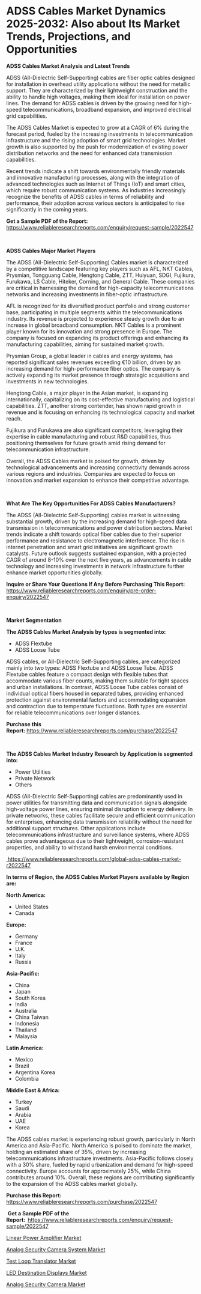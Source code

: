 <p><h1>ADSS Cables Market Dynamics 2025-2032: Also about Its Market Trends, Projections, and Opportunities</h1></p><p><strong>ADSS Cables Market Analysis and Latest Trends</strong></p>
<p><p>ADSS (All-Dielectric Self-Supporting) cables are fiber optic cables designed for installation in overhead utility applications without the need for metallic support. They are characterized by their lightweight construction and the ability to handle high voltages, making them ideal for installation on power lines. The demand for ADSS cables is driven by the growing need for high-speed telecommunications, broadband expansion, and improved electrical grid capabilities.</p><p>The ADSS Cables Market is expected to grow at a CAGR of 6% during the forecast period, fueled by the increasing investments in telecommunication infrastructure and the rising adoption of smart grid technologies. Market growth is also supported by the push for modernization of existing power distribution networks and the need for enhanced data transmission capabilities. </p><p>Recent trends indicate a shift towards environmentally friendly materials and innovative manufacturing processes, along with the integration of advanced technologies such as Internet of Things (IoT) and smart cities, which require robust communication systems. As industries increasingly recognize the benefits of ADSS cables in terms of reliability and performance, their adoption across various sectors is anticipated to rise significantly in the coming years.</p></p>
<p><strong>Get a Sample PDF of the Report:&nbsp;</strong> <a href="https://www.reliableresearchreports.com/enquiry/request-sample/2022547?utm_campaign=13&utm_medium=2&utm_source=Github&utm_content=ia&utm_term=06042025&utm_id=adss-cables">https://www.reliableresearchreports.com/enquiry/request-sample/2022547</a></p>
<p>&nbsp;</p>
<p><strong>ADSS Cables Major Market Players</strong></p>
<p><p>The ADSS (All-Dielectric Self-Supporting) Cables market is characterized by a competitive landscape featuring key players such as AFL, NKT Cables, Prysmian, Tongguang Cable, Hengtong Cable, ZTT, Huiyuan, SDGI, Fujikura, Furukawa, LS Cable, Hiteker, Corning, and General Cable. These companies are critical in harnessing the demand for high-capacity telecommunications networks and increasing investments in fiber-optic infrastructure.</p><p>AFL is recognized for its diversified product portfolio and strong customer base, participating in multiple segments within the telecommunications industry. Its revenue is projected to experience steady growth due to an increase in global broadband consumption. NKT Cables is a prominent player known for its innovation and strong presence in Europe. The company is focused on expanding its product offerings and enhancing its manufacturing capabilities, aiming for sustained market growth.</p><p>Prysmian Group, a global leader in cables and energy systems, has reported significant sales revenues exceeding €10 billion, driven by an increasing demand for high-performance fiber optics. The company is actively expanding its market presence through strategic acquisitions and investments in new technologies.</p><p>Hengtong Cable, a major player in the Asian market, is expanding internationally, capitalizing on its cost-effective manufacturing and logistical capabilities. ZTT, another strong contender, has shown rapid growth in revenue and is focusing on enhancing its technological capacity and market reach.</p><p>Fujikura and Furukawa are also significant competitors, leveraging their expertise in cable manufacturing and robust R&D capabilities, thus positioning themselves for future growth amid rising demand for telecommunication infrastructure.</p><p>Overall, the ADSS Cables market is poised for growth, driven by technological advancements and increasing connectivity demands across various regions and industries. Companies are expected to focus on innovation and market expansion to enhance their competitive advantage.</p></p>
<p>&nbsp;</p>
<p><strong>What Are The Key Opportunities For ADSS Cables Manufacturers?</strong></p>
<p><p>The ADSS (All-Dielectric Self-Supporting) cables market is witnessing substantial growth, driven by the increasing demand for high-speed data transmission in telecommunications and power distribution sectors. Market trends indicate a shift towards optical fiber cables due to their superior performance and resistance to electromagnetic interference. The rise in internet penetration and smart grid initiatives are significant growth catalysts. Future outlook suggests sustained expansion, with a projected CAGR of around 8-10% over the next five years, as advancements in cable technology and increasing investments in network infrastructure further enhance market opportunities globally.</p></p>
<p><strong>Inquire or Share Your Questions If Any Before Purchasing This Report:</strong> <a href="https://www.reliableresearchreports.com/enquiry/pre-order-enquiry/2022547?utm_campaign=13&utm_medium=2&utm_source=Github&utm_content=ia&utm_term=06042025&utm_id=adss-cables">https://www.reliableresearchreports.com/enquiry/pre-order-enquiry/2022547</a></p>
<p>&nbsp;</p>
<p><strong>Market Segmentation</strong></p>
<p><strong>The ADSS Cables Market Analysis by types is segmented into:</strong></p>
<p><ul><li>ADSS Flextube</li><li>ADSS Loose Tube</li></ul></p>
<p><p>ADSS cables, or All-Dielectric Self-Supporting cables, are categorized mainly into two types: ADSS Flextube and ADSS Loose Tube. ADSS Flextube cables feature a compact design with flexible tubes that accommodate various fiber counts, making them suitable for tight spaces and urban installations. In contrast, ADSS Loose Tube cables consist of individual optical fibers housed in separated tubes, providing enhanced protection against environmental factors and accommodating expansion and contraction due to temperature fluctuations. Both types are essential for reliable telecommunications over longer distances.</p></p>
<p><strong>Purchase this Report:&nbsp;</strong><a href="https://www.reliableresearchreports.com/purchase/2022547?utm_campaign=13&utm_medium=2&utm_source=Github&utm_content=ia&utm_term=06042025&utm_id=adss-cables">https://www.reliableresearchreports.com/purchase/2022547</a></p>
<p>&nbsp;</p>
<p><strong>The ADSS Cables Market Industry Research by Application is segmented into:</strong></p>
<p><ul><li>Power Utilities</li><li>Private Network</li><li>Others</li></ul></p>
<p><p>ADSS (All-Dielectric Self-Supporting) cables are predominantly used in power utilities for transmitting data and communication signals alongside high-voltage power lines, ensuring minimal disruption to energy delivery. In private networks, these cables facilitate secure and efficient communication for enterprises, enhancing data transmission reliability without the need for additional support structures. Other applications include telecommunications infrastructure and surveillance systems, where ADSS cables prove advantageous due to their lightweight, corrosion-resistant properties, and ability to withstand harsh environmental conditions.</p></p>
<p><a href="https://www.reliableresearchreports.com/global-adss-cables-market-r2022547?utm_campaign=13&utm_medium=2&utm_source=Github&utm_content=ia&utm_term=06042025&utm_id=adss-cables">&nbsp;https://www.reliableresearchreports.com/global-adss-cables-market-r2022547</a></p>
<p><strong>In terms of Region, the ADSS Cables Market Players available by Region are:</strong></p>
<p>
    <p> <strong> North America: </strong>
        <ul>
            <li>United States</li>
            <li>Canada</li>
        </ul>
        </p> 
    <p> <strong> Europe: </strong>
        <ul>
            <li>Germany</li>
            <li>France</li>
            <li>U.K.</li>
            <li>Italy</li>
            <li>Russia</li>
        </ul>
        </p> 
    <p> <strong> Asia-Pacific: </strong>
        <ul>
            <li>China</li>
            <li>Japan</li>
            <li>South Korea</li>
            <li>India</li>
            <li>Australia</li>
            <li>China Taiwan</li>
            <li>Indonesia</li>
            <li>Thailand</li>
            <li>Malaysia</li>
        </ul>
        </p> 
    <p> <strong> Latin America: </strong>
        <ul>
            <li>Mexico</li>
            <li>Brazil</li>
            <li>Argentina Korea</li>
            <li>Colombia</li>
        </ul>
        </p> 
    <p> <strong> Middle East & Africa: </strong>
        <ul>
            <li>Turkey</li>
            <li>Saudi</li>
            <li>Arabia</li>
            <li>UAE</li>
            <li>Korea</li>
        </ul>
    </p>
    </p>
<p><p>The ADSS cables market is experiencing robust growth, particularly in North America and Asia-Pacific. North America is poised to dominate the market, holding an estimated share of 35%, driven by increasing telecommunications infrastructure investments. Asia-Pacific follows closely with a 30% share, fueled by rapid urbanization and demand for high-speed connectivity. Europe accounts for approximately 25%, while China contributes around 10%. Overall, these regions are contributing significantly to the expansion of the ADSS cables market globally.</p></p>
<p><strong>Purchase this Report: </strong><a href="https://www.reliableresearchreports.com/purchase/2022547?utm_campaign=13&utm_medium=2&utm_source=Github&utm_content=ia&utm_term=06042025&utm_id=adss-cables">https://www.reliableresearchreports.com/purchase/2022547</a></p>
<p>&nbsp;<strong>Get a Sample PDF of the Report:&nbsp;&nbsp;</strong><a href="https://www.reliableresearchreports.com/enquiry/request-sample/2022547?utm_campaign=13&utm_medium=2&utm_source=Github&utm_content=ia&utm_term=06042025&utm_id=adss-cables">https://www.reliableresearchreports.com/enquiry/request-sample/2022547</a></p>
<p><strong></strong></p>
<p><p><a href="https://github.com/donsonjupa/Market-Research-Report-List-1/blob/main/linear-power-amplifier-market.md?utm_campaign=13&utm_medium=2&utm_source=Github&utm_content=ia&utm_term=06042025&utm_id=adss-cables">Linear Power Amplifier Market</a></p><p><a href="https://github.com/roehrtizonov/Market-Research-Report-List-1/blob/main/analog-security-camera-system-market.md?utm_campaign=13&utm_medium=2&utm_source=Github&utm_content=ia&utm_term=06042025&utm_id=adss-cables">Analog Security Camera System Market</a></p><p><a href="https://github.com/zhininzacher/Market-Research-Report-List-1/blob/main/test-loop-translator-market.md?utm_campaign=13&utm_medium=2&utm_source=Github&utm_content=ia&utm_term=06042025&utm_id=adss-cables">Test Loop Translator Market</a></p><p><a href="https://github.com/paullsiskec4/Market-Research-Report-List-1/blob/main/led-destination-displays-market.md?utm_campaign=13&utm_medium=2&utm_source=Github&utm_content=ia&utm_term=06042025&utm_id=adss-cables">LED Destination Displays Market</a></p><p><a href="https://github.com/sgroitrieu7f/Market-Research-Report-List-1/blob/main/analog-security-camera-market.md?utm_campaign=13&utm_medium=2&utm_source=Github&utm_content=ia&utm_term=06042025&utm_id=adss-cables">Analog Security Camera Market</a></p></p>